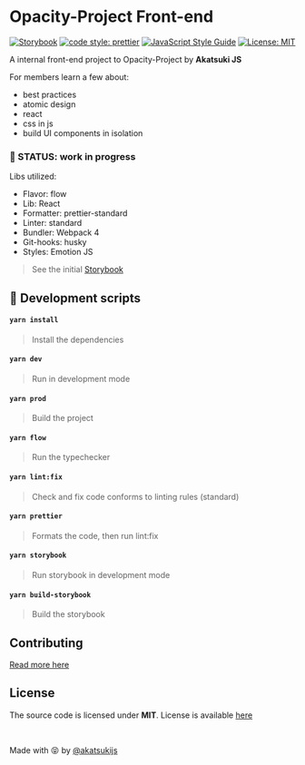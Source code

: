 # Opacity-Project Front-end

<div align="center">

[![Storybook](https://github.com/storybooks/press/blob/master/badges/storybook.svg)](https://opacity-storybook.surge.sh) [![code style: prettier](https://img.shields.io/badge/code_style-prettier-ff69b4.svg)](https://github.com/prettier/prettier) [![JavaScript Style Guide](https://img.shields.io/badge/code_style-standard-brightgreen.svg)](https://standardjs.com) [![License: MIT](https://img.shields.io/badge/License-MIT-yellow.svg)](https://opensource.org/licenses/MIT)

</div>

A internal front-end project to Opacity-Project by **Akatsuki JS**

For members learn a few about:
- best practices
- atomic design
- react
- css in js
- build UI components in isolation



### :construction: STATUS: work in progress

Libs utilized:

- Flavor: flow
- Lib: React
- Formatter: prettier-standard
- Linter: standard
- Bundler: Webpack 4
- Git-hooks: husky
- Styles: Emotion JS


> See the initial [Storybook](https://opacity-storybook.surge.sh)

##  :book: Development scripts

#### `yarn install`

> Install the dependencies

#### `yarn dev`

> Run in development mode

#### `yarn prod`

> Build the project

#### `yarn flow`

> Run the typechecker

#### `yarn lint:fix`

> Check and fix code conforms to linting rules (standard)

#### `yarn prettier`

> Formats the code, then run lint:fix


#### `yarn storybook`

> Run storybook in development mode

#### `yarn build-storybook`

> Build the storybook

## Contributing

[Read more here](/CONTRIBUTING.md)

## License

The source code is licensed under **MIT**. License is available [here](https://github.com/AkatsukiJS/opacity-project-front-end/blob/master/LICENSE)


<br>

Made with :stuck_out_tongue_closed_eyes: by <a href="https://github.com/akatsukijs">@akatsukijs</a>
